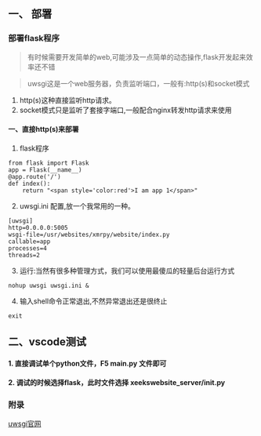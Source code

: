 ## 一、 部署
### 部署flask程序
> 有时候需要开发简单的web,可能涉及一点简单的动态操作,flask开发起来效率还不错


> uwsgi这是一个web服务器，负责监听端口，一般有:http(s)和socket模式
1. http(s)这种直接监听http请求。
2. socket模式只是监听了套接字端口,一般配合nginx转发http请求来使用


#### 一、直接http(s)来部署

1. flask程序
```
from flask import Flask
app = Flask(__name__)
@app.route('/')
def index():
    return "<span style='color:red'>I am app 1</span>"
```
2. uwsgi.ini 配置,放一个我常用的一种。
```
[uwsgi]
http=0.0.0.0:5005
wsgi-file=/usr/websites/xmrpy/website/index.py
callable=app
processes=4
threads=2
```


3. 运行:当然有很多种管理方式，我们可以使用最傻瓜的轻量后台运行方式
```
nohup uwsgi uwsgi.ini &
```
4. 输入shell命令正常退出,不然异常退出还是很终止
```
exit
```


## 二、vscode测试

#### 1. 直接调试单个python文件，F5 main.py 文件即可
#### 2. 调试的时候选择flask，此时文件选择 xeekswebsite_server/__init__.py




### 附录
[uwsgi官网](https://uwsgi-docs.readthedocs.io/en/latest/WSGIquickstart.html)



